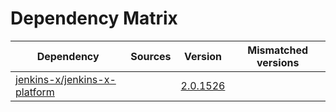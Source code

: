 # Dependency Matrix

Dependency | Sources | Version | Mismatched versions
---------- | ------- | ------- | -------------------
[jenkins-x/jenkins-x-platform](https://github.com/jenkins-x/jenkins-x-platform) |  | [2.0.1526](https://github.com/jenkins-x/jenkins-x-platform/releases/tag/v2.0.1526) | 
